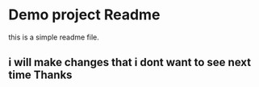 # Demo project Readme

this is a simple readme file. 

## i will make changes that i dont want to see next time Thanks 